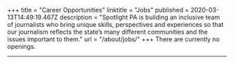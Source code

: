 +++
title = "Career Opportunities"
linktitle = "Jobs"
published = 2020-03-13T14:49:19.467Z
description = "Spotlight PA is building an inclusive team of journalists who bring unique skills, perspectives and experiences so that our journalism reflects the state’s many different communities and the issues important to them."
url = "/about/jobs/"
+++
There are currently no openings.

- - -
